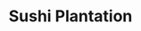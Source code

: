 ---
layout: place
title: Sushi Plantation
permalink: /california/mission-viejo/sushi-plantation.html
stateAbbr: CA
stateName: California
cityName: Mission Viejo
seo:
  type: restaurant
  links: https://sushiplantations.com/
place_id: ChIJh7zREF_u3IARsnjQ3B_4zHY
photos:
  - name: >-
      places/ChIJh7zREF_u3IARsnjQ3B_4zHY/photos/AeeoHcJD1nxwQcgV2HV3XMoUw0xH7YQBcyQK3FE1iluxP5nQTUVPD5dB8PY8gGUwaPIl_cXxOFHhKZJKG85TNJri0J5Bu9xae3lIJKBfpMM2Z31IAf6sA6-zdl3l7P_P3wuJAN51eOAcy_ouui7VudToLXWPrNa4ACkn_XEBm3o7ti40OnvB-pVnetcLje2N7W8YS83YcxBYC16YZo5xJFS5ZBjIEvziR1PPTOCDwM6odIOjf4-eh5beWTMEwGUzVpNGOUsdD3d8UZgvWQY61UbP1RPW7isPhexnkdpoWaOI2A0scQ
    widthPx: 1290
    heightPx: 726
    authorAttributions:
      - displayName: Sushi Plantation
        uri: https://maps.google.com/maps/contrib/103880796848658332856
        photoUri: >-
          https://lh3.googleusercontent.com/a-/ALV-UjUDxOSYZ16ytOZ_uy-_B8SCbaua7cYE6yBZH-ZWEGv1oS-tgjBf=s100-p-k-no-mo
    flagContentUri: >-
      https://www.google.com/local/imagery/report/?cb_client=maps_api_places.places_api&image_key=!1e10!2sAF1QipMGMSEv-xkFnG87h2xLOjq2Td1US0KHBSvbcolv&hl=en-US
    googleMapsUri: >-
      https://www.google.com/maps/place//data=!3m4!1e2!3m2!1sAF1QipMGMSEv-xkFnG87h2xLOjq2Td1US0KHBSvbcolv!2e10!4m2!3m1!1s0x80dcee5f10d1bc87:0x76ccf81fdcd078b2
  - name: >-
      places/ChIJh7zREF_u3IARsnjQ3B_4zHY/photos/AeeoHcKi8PZME2Rmand1eO2LDdM0a_hCz8aItJWpuc2OqJdqFOCbT_JThot4I9t__QJfoKq8Bff4Cf3l3IjEr1rRyo4XLnUfDUJg-qfpuwmvt-h5R1iKfz8h0boNFw_PbP0TCBJDbMVlNdVg8cPMvLOYv2RJQ_htPN5g8gYNvOBIIBCcrppq8zlfmBBmMSSkXxr7ziSdRN2vANRTMwzyBmhvCapy_9fV2yrtHEHBnH6qMZUOizzwHogRPGuU-u4MIpOPr1qDDYb_PPyAdsh8f4eU13vjkymuCBc2T14WiZZUMR3xQw
    widthPx: 1440
    heightPx: 1437
    authorAttributions:
      - displayName: Sushi Plantation
        uri: https://maps.google.com/maps/contrib/103880796848658332856
        photoUri: >-
          https://lh3.googleusercontent.com/a-/ALV-UjUDxOSYZ16ytOZ_uy-_B8SCbaua7cYE6yBZH-ZWEGv1oS-tgjBf=s100-p-k-no-mo
    flagContentUri: >-
      https://www.google.com/local/imagery/report/?cb_client=maps_api_places.places_api&image_key=!1e10!2sAF1QipNdW3J66zNQ0V-TgVIq49NxVAw7PFMlbZc9rmtF&hl=en-US
    googleMapsUri: >-
      https://www.google.com/maps/place//data=!3m4!1e2!3m2!1sAF1QipNdW3J66zNQ0V-TgVIq49NxVAw7PFMlbZc9rmtF!2e10!4m2!3m1!1s0x80dcee5f10d1bc87:0x76ccf81fdcd078b2
  - name: >-
      places/ChIJh7zREF_u3IARsnjQ3B_4zHY/photos/AeeoHcJB8wXbc8ZzyYhBIBBsz4mVnubkXl9fJom58KEU-R21a8aD8bOEGMvcHY8q64O_SvASqlKefOfgIWDaa5mwAETlU7k1nd4CG5Mhp0VLPaWJIu_Gh2flj1pW3w9uTcFsOnTyOUka87sMrGJ9MTjy5xnGGyFMnoEBjYEPq63OLgabLByhqZ8rAgAQIjdfUT07H-QtRFitIur14-LT7dvTNlB9jYOZTs7v7YC7XFdbGpY2-0B00Lr73SSg5t0e--mrFK0V3tvItq0Tm5ozygM8FYLG3aD52kwUC2fRYMKp9Hx_q79r0p2b0fbhr7E3TpT3i_tg79Wbt2dcES_3PaGWCj0Nae31I27Pv-TFmhoTw7aXSwJyuy0PiadP-kWzXSoLHvKtx5T7ByPkqIB2ukJURBKViGKG_zQstDVjoz-06wzmSHi7
    widthPx: 4800
    heightPx: 3600
    authorAttributions:
      - displayName: Reelislander
        uri: https://maps.google.com/maps/contrib/109912071725893713640
        photoUri: >-
          https://lh3.googleusercontent.com/a-/ALV-UjUwJiywIr0bBBj4Wc2Mjs1A5MOt0uZeHRsAhGaPiEJH6Q26eBx9ZA=s100-p-k-no-mo
    flagContentUri: >-
      https://www.google.com/local/imagery/report/?cb_client=maps_api_places.places_api&image_key=!1e10!2sCIHM0ogKEICAgICTppqVxgE&hl=en-US
    googleMapsUri: >-
      https://www.google.com/maps/place//data=!3m4!1e2!3m2!1sCIHM0ogKEICAgICTppqVxgE!2e10!4m2!3m1!1s0x80dcee5f10d1bc87:0x76ccf81fdcd078b2
  - name: >-
      places/ChIJh7zREF_u3IARsnjQ3B_4zHY/photos/AeeoHcIqvIaRbh176o7CD5U_-726K2uz0CO4-oA7HVaz3ToF39L5VNE7wZ7KVeBLr6UuP75XVJEXn2QXoMjVO8suLktdsoCZpVP6mBFz2lrss9jTdmj3Bd9q3JHYoKUFlpTG7XdqGZiX4h1pzC-M11rjuxXy-VKMWdy58pCuEr3Pfcy5sgktzoGxUV8qIinitHGIHo5drLJt4iWml46fxolroo58_cfuzkyty3n8fxr5zXAJPuXL7i47X8b2T8PTb_RaddyIbRKzDKVOPkhWR0sEeVcYTnxU0hx9YctfSBMjrFc53g
    widthPx: 3024
    heightPx: 4032
    authorAttributions:
      - displayName: Sushi Plantation
        uri: https://maps.google.com/maps/contrib/103880796848658332856
        photoUri: >-
          https://lh3.googleusercontent.com/a-/ALV-UjUDxOSYZ16ytOZ_uy-_B8SCbaua7cYE6yBZH-ZWEGv1oS-tgjBf=s100-p-k-no-mo
    flagContentUri: >-
      https://www.google.com/local/imagery/report/?cb_client=maps_api_places.places_api&image_key=!1e10!2sAF1QipPqmyq4SiCm17IZajp3XLDLt-HeJUrCx9fBaqIm&hl=en-US
    googleMapsUri: >-
      https://www.google.com/maps/place//data=!3m4!1e2!3m2!1sAF1QipPqmyq4SiCm17IZajp3XLDLt-HeJUrCx9fBaqIm!2e10!4m2!3m1!1s0x80dcee5f10d1bc87:0x76ccf81fdcd078b2
  - name: >-
      places/ChIJh7zREF_u3IARsnjQ3B_4zHY/photos/AeeoHcKsInsE71xL_H26jnG3SzJUofz40ori2qH_IO30Bzhx1rUxhtgz6zpodL9zu5Fc4pyenhVVFxMlLzHfinpLSo3cHcDFx6v5j6ra5ht8SNXu4soZYxb9kanX9P3_4o50gr2-AltWIxKFGK4yaSy8nF6Xvu3zs3OqD61PVvbC1DOnEv7wjQ_DGcloksDOZfZZ2oVu8gSc8P8vHZcA47Bp80ySB6flKH1Eazh0QRBzod4DLIjHw4hDtAiAFktwz7QHVUhrgI7mEggArw5x_Xck2OrMmSAM8NQ8o5kgpiUbu9j-5w
    widthPx: 4032
    heightPx: 3024
    authorAttributions:
      - displayName: Sushi Plantation
        uri: https://maps.google.com/maps/contrib/103880796848658332856
        photoUri: >-
          https://lh3.googleusercontent.com/a-/ALV-UjUDxOSYZ16ytOZ_uy-_B8SCbaua7cYE6yBZH-ZWEGv1oS-tgjBf=s100-p-k-no-mo
    flagContentUri: >-
      https://www.google.com/local/imagery/report/?cb_client=maps_api_places.places_api&image_key=!1e10!2sAF1QipOeTcz8t9QnqebUmN0H3FxsCPNxlXDHWwG0ZN5Z&hl=en-US
    googleMapsUri: >-
      https://www.google.com/maps/place//data=!3m4!1e2!3m2!1sAF1QipOeTcz8t9QnqebUmN0H3FxsCPNxlXDHWwG0ZN5Z!2e10!4m2!3m1!1s0x80dcee5f10d1bc87:0x76ccf81fdcd078b2
  - name: >-
      places/ChIJh7zREF_u3IARsnjQ3B_4zHY/photos/AeeoHcJY3JI4vJ0gPvP155DjVie9nrJuwZGYJYZh0WQqTjHs3W9XctESOpyHQTd84aJxiuBZ4GNh13dIajgif3af-2j0IBJyRuUp7C6w65aFuVLjHwoTlJlIFJ-DH_EUFiWP-9Ya7ldvLXSV6yFPR6atnNaXG-iavKPR-aGAPYVDBXI21UD1LuzPePjGOdB1sNlAAstCNy4EiF1fA2nsY7EwKdoPQLlL5rI_dR11zlaVbeLOa-CouE97j9U09somhDsKdlE13vczu-kfK6mJ3xR5rpUygwXGQL2RvSBIfXszKymwMIjciHR9WaA9UlipMM-0tWGpZRBUqWtI65b8Cfkje7jsqsOs_GByy0GHubJk2dba6WBS_V7PcAmg5UCpgVAMi01HJXSVvTX39zcKqZBJmJSiqR28sH2P2b9YDmiSfyfGZTA
    widthPx: 4032
    heightPx: 3024
    authorAttributions:
      - displayName: Sean Pisoni
        uri: https://maps.google.com/maps/contrib/107505905655845477296
        photoUri: >-
          https://lh3.googleusercontent.com/a-/ALV-UjV28uYcxo9GAOAvZmi19GdqmFqq_SLEm55_7zW5LLrLUXRfho7_Tw=s100-p-k-no-mo
    flagContentUri: >-
      https://www.google.com/local/imagery/report/?cb_client=maps_api_places.places_api&image_key=!1e10!2sCIHM0ogKEICAgICBsLC0wQE&hl=en-US
    googleMapsUri: >-
      https://www.google.com/maps/place//data=!3m4!1e2!3m2!1sCIHM0ogKEICAgICBsLC0wQE!2e10!4m2!3m1!1s0x80dcee5f10d1bc87:0x76ccf81fdcd078b2
  - name: >-
      places/ChIJh7zREF_u3IARsnjQ3B_4zHY/photos/AeeoHcIl8vQqiCKWzSNCdFa-HiJ6gfiDFrBRbgtMAO0BD7iha6KvvLu4Njd9zwfdQzu1rUIYBQ-kPgXuO5nzgd9SI6L0LOsBDsI0W1FjKwMw7ZDVRc8ZVUa_3JMF-b03ugjC1cJQRw1v3g2xpnVoGmwLVMLfgJX12iuZN5amoBIiFclfMxgil9oeWoLzE0QPMZo2kZWOd32lnKKz05XvLROQUZxG4Rp84-ahWQbAvWN4InpIIpWx42-JAVmvw23kUZiFek2ecPBZ6I8rRGcy-wRUAxkYGe7rnzj46oSQ8-WHFl0eVg
    widthPx: 750
    heightPx: 902
    authorAttributions:
      - displayName: Sushi Plantation
        uri: https://maps.google.com/maps/contrib/103880796848658332856
        photoUri: >-
          https://lh3.googleusercontent.com/a-/ALV-UjUDxOSYZ16ytOZ_uy-_B8SCbaua7cYE6yBZH-ZWEGv1oS-tgjBf=s100-p-k-no-mo
    flagContentUri: >-
      https://www.google.com/local/imagery/report/?cb_client=maps_api_places.places_api&image_key=!1e10!2sAF1QipPVHgZUoVNJNeABrYO_8riVqAiNI9sHrSEyw63d&hl=en-US
    googleMapsUri: >-
      https://www.google.com/maps/place//data=!3m4!1e2!3m2!1sAF1QipPVHgZUoVNJNeABrYO_8riVqAiNI9sHrSEyw63d!2e10!4m2!3m1!1s0x80dcee5f10d1bc87:0x76ccf81fdcd078b2
  - name: >-
      places/ChIJh7zREF_u3IARsnjQ3B_4zHY/photos/AeeoHcKgHf4wneiLeOywpVtKcqPFDZ9OnjJLXFwl7EKTQs1tHoPwU_OER3_d4MkOxjgNiAEckTkFoChB0uqGk0XpavBSrVIiT8nf_9IIpp2hOst4VtKG7_nR--gqBJNMOpQerpioGYlTlKbi_nzwq1oaggJaTxqDpxK_mugPGf7rcKn7iVg6oVZWS5qemeN99QbyrYkCt4xwV0t68qtespfLxwn-fF7Ghi9FumbHv1pCXZ7eyvd1CuggCKSXaPSbGzaKy6TxKOIdBP31AIaEcnLk6jP0ye_TOEVWi21D4ZIkBCAw99I2eaR5p6dFK7LVYX_0q1JxJNevARkYohEyfQcRctl8oDgunsaCpMUVB0LZrmJ6hWJJhEzWyJnE6dqyL1xeY2Zc4GQWdDQ8x6a3qcYALrkg83Ikpt4x9raqxs8
    widthPx: 3024
    heightPx: 4032
    authorAttributions:
      - displayName: Danny Briggs
        uri: https://maps.google.com/maps/contrib/106758497112319959709
        photoUri: >-
          https://lh3.googleusercontent.com/a-/ALV-UjWGqKMFDcwAOP-doxx73yyN34r8miLrbR5tAoI9AA6Zm734v5nQ=s100-p-k-no-mo
    flagContentUri: >-
      https://www.google.com/local/imagery/report/?cb_client=maps_api_places.places_api&image_key=!1e10!2sCIHM0ogKEICAgICG9INH&hl=en-US
    googleMapsUri: >-
      https://www.google.com/maps/place//data=!3m4!1e2!3m2!1sCIHM0ogKEICAgICG9INH!2e10!4m2!3m1!1s0x80dcee5f10d1bc87:0x76ccf81fdcd078b2
  - name: >-
      places/ChIJh7zREF_u3IARsnjQ3B_4zHY/photos/AeeoHcLe5zXZJWJ4LzTuZLYknnqvarQZXGCMTdV7XDpSqJkAowpf036uUDRHILR77ssfk15stwzx7c3XPxEHPmcHIFqHDk3J90m74IiN1e9z6nFjtdhQ-DVkFOoEqUqr3aynrBtqxvW-RXhKwOr6GkhzOz_Y1-2gF1h7ROdjRBniUSo3F7TuexbD3U4MVJNlhJQOwtcyoudwIRVbxQsq6ij7Xh-s8A7QSXKVO74xaU957a9-Hbq6l11O1MTH8mDnaaxK3TGg4xnrIjQoCc4JA-hjmf4vTPRM5qnIa9vyW2gtsIaxC1npM7JU3yB-XIPH2Y9LgXr87Kfl7zVtgTyjWaDROoFpSLKOdqv-7UB1s4mzRaEIarUklUDDcFZYciRBU-DL0Msszkl7u0CF2ToDsWTG2z4CFY-JkaU_9mOfz0ObJ6YKsw
    widthPx: 3024
    heightPx: 4032
    authorAttributions:
      - displayName: The KaTalyst
        uri: https://maps.google.com/maps/contrib/116179814485223928444
        photoUri: >-
          https://lh3.googleusercontent.com/a/ACg8ocLof7BIB6jTxkKDgirBdrIw7AzhGeaGP5loVsG8tFOibvxRYuo=s100-p-k-no-mo
    flagContentUri: >-
      https://www.google.com/local/imagery/report/?cb_client=maps_api_places.places_api&image_key=!1e10!2sCIHM0ogKEICAgICEmeGGOQ&hl=en-US
    googleMapsUri: >-
      https://www.google.com/maps/place//data=!3m4!1e2!3m2!1sCIHM0ogKEICAgICEmeGGOQ!2e10!4m2!3m1!1s0x80dcee5f10d1bc87:0x76ccf81fdcd078b2
  - name: >-
      places/ChIJh7zREF_u3IARsnjQ3B_4zHY/photos/AeeoHcIIw6aJI1sQ34fKabHbw2qKL9hIMOoWJzERtHvufzFFHfZkx-79qZZvhwMYvf4ykUGSeBXuatP8OpAYpkZmUChmJj755cyvehTUhRPwGCbuO4tXY7fl9zAD5j_fzn_TzYAmYHaANG7YjIxPgXfhScl1Qtfn3pvrB4g1UD0f_9VxyQpo6XmjE0W0WnhlZTmqKKVu8lim4bqlNocH9p47f2ppPZaCgkcSgP9SHRLetOUMUK078txGA84K3OeykgoHKIB6RSWRKPd7UE4y9F_wK_AsXJY05MW8Diozyl-fxBT9ug
    widthPx: 750
    heightPx: 524
    authorAttributions:
      - displayName: Sushi Plantation
        uri: https://maps.google.com/maps/contrib/103880796848658332856
        photoUri: >-
          https://lh3.googleusercontent.com/a-/ALV-UjUDxOSYZ16ytOZ_uy-_B8SCbaua7cYE6yBZH-ZWEGv1oS-tgjBf=s100-p-k-no-mo
    flagContentUri: >-
      https://www.google.com/local/imagery/report/?cb_client=maps_api_places.places_api&image_key=!1e10!2sAF1QipNm63Rve_OF-Jgzcs8f71iZ6leqHhaS8cjXQpmw&hl=en-US
    googleMapsUri: >-
      https://www.google.com/maps/place//data=!3m4!1e2!3m2!1sAF1QipNm63Rve_OF-Jgzcs8f71iZ6leqHhaS8cjXQpmw!2e10!4m2!3m1!1s0x80dcee5f10d1bc87:0x76ccf81fdcd078b2
address: '28601Marguerite Pkwy #6, Mission Viejo, CA 92692, USA'
street: '28601Marguerite Pkwy #6'
city: Mission Viejo
state: CA
zip: '92692'
country: USA
neighborhood: null
latitude: '33.548610'
longitude: '-117.671123'
accessibility_options:
  wheelchairAccessibleParking: true
  wheelchairAccessibleEntrance: true
  wheelchairAccessibleRestroom: true
  wheelchairAccessibleSeating: true
business_status: OPERATIONAL
name: Sushi Plantation
google_maps_links:
  directionsUri: >-
    https://www.google.com/maps/dir//''/data=!4m7!4m6!1m1!4e2!1m2!1m1!1s0x80dcee5f10d1bc87:0x76ccf81fdcd078b2!3e0
  placeUri: https://maps.google.com/?cid=8560489807456794802
  writeAReviewUri: >-
    https://www.google.com/maps/place//data=!4m3!3m2!1s0x80dcee5f10d1bc87:0x76ccf81fdcd078b2!12e1
  reviewsUri: >-
    https://www.google.com/maps/place//data=!4m4!3m3!1s0x80dcee5f10d1bc87:0x76ccf81fdcd078b2!9m1!1b1
  photosUri: >-
    https://www.google.com/maps/place//data=!4m3!3m2!1s0x80dcee5f10d1bc87:0x76ccf81fdcd078b2!10e5
primary_type: Sushi Restaurant
opening_hours:
  regular: null
  current: null
secondary_opening_hours:
  regular:
    weekdayDescriptions: null
    type: null
  current:
    weekdayDescriptions: null
    type: null
phone: (949) 347-0999
price_level: PRICE_LEVEL_MODERATE
price_range: null
rating: '4.4'
rating_count: 0
website: https://sushiplantations.com/
description: >-
  Explore Sushi Plantation in Mission Viejo, CA$$$Sushi Plantation in Mission
  Viejo, CA, stands out as a casual dining destination for those seeking fresh
  Japanese cuisine and creative rolls in a welcoming atmosphere. This spot
  offers an all-you-can-eat menu that highlights inventive sushi options,
  perfect for sushi enthusiasts looking for variety without breaking the bank.
  With features like happy hour specials and a focus on high-quality
  ingredients, it's an ideal choice for anyone exploring sushi restaurants in
  the area. The compact space includes accessible seating and parking, making it
  easy to enjoy a relaxed meal with friends or family. Overall, it combines
  affordability and flavor, appealing to locals and visitors searching for
  top-rated sushi experiences nearby.
generative_summary: >-
  Explore Sushi Plantation in Mission Viejo, CA$$$Sushi Plantation in Mission
  Viejo, CA, stands out as a casual dining destination for those seeking fresh
  Japanese cuisine and creative rolls in a welcoming atmosphere. This spot
  offers an all-you-can-eat menu that highlights inventive sushi options,
  perfect for sushi enthusiasts looking for variety without breaking the bank.
  With features like happy hour specials and a focus on high-quality
  ingredients, it's an ideal choice for anyone exploring sushi restaurants in
  the area. The compact space includes accessible seating and parking, making it
  easy to enjoy a relaxed meal with friends or family. Overall, it combines
  affordability and flavor, appealing to locals and visitors searching for
  top-rated sushi experiences nearby.
generative_disclosure: Summarized by AI using the Grok-3-Mini model.
reviews:
  - name: >-
      places/ChIJh7zREF_u3IARsnjQ3B_4zHY/reviews/ChdDSUhNMG9nS0VJQ0FnSURmdDQtM3ZRRRAB
    relativePublishTimeDescription: 3 months ago
    rating: 4
    text:
      text: >-
        This place is such a hidden gem!

        Parking was easy, and we didn't have to wait for a table.

        The ingredients were super fresh, and the service was solid. We ordered
        three sushi rolls, and our favorite was king of orange. The place was
        packed that day, so it felt a bit hectic, and the extra order we added
        later took over 20 minutes. But once we mentioned it, the staff handled
        it really well.

        Overall, it was a great dining experience! If you're in the area or
        passing by, I'd definitely recommend giving it a try.
      languageCode: en
    originalText:
      text: >-
        This place is such a hidden gem!

        Parking was easy, and we didn't have to wait for a table.

        The ingredients were super fresh, and the service was solid. We ordered
        three sushi rolls, and our favorite was king of orange. The place was
        packed that day, so it felt a bit hectic, and the extra order we added
        later took over 20 minutes. But once we mentioned it, the staff handled
        it really well.

        Overall, it was a great dining experience! If you're in the area or
        passing by, I'd definitely recommend giving it a try.
      languageCode: en
    authorAttribution:
      displayName: Sunroof W
      uri: https://www.google.com/maps/contrib/104399257223993897150/reviews
      photoUri: >-
        https://lh3.googleusercontent.com/a/ACg8ocKRkL9ky6nwjM8RjAZ-d-NpUtnzT7bCrMHYsafPMUS3AtAc1w=s128-c0x00000000-cc-rp-mo-ba4
    publishTime: '2025-01-11T00:12:48.257310Z'
    flagContentUri: >-
      https://www.google.com/local/review/rap/report?postId=ChdDSUhNMG9nS0VJQ0FnSURmdDQtM3ZRRRAB&d=17924085&t=1
    googleMapsUri: >-
      https://www.google.com/maps/reviews/data=!4m6!14m5!1m4!2m3!1sChdDSUhNMG9nS0VJQ0FnSURmdDQtM3ZRRRAB!2m1!1s0x80dcee5f10d1bc87:0x76ccf81fdcd078b2
  - name: >-
      places/ChIJh7zREF_u3IARsnjQ3B_4zHY/reviews/ChdDSUhNMG9nS0VJQ0FnSURuanYtbnJnRRAB
    relativePublishTimeDescription: 6 months ago
    rating: 5
    text:
      text: >-
        My bf and I LOVE sushi plantation. Our go to sushi in OC. Their rolls
        are so unique and we especially appreciate their protein rolls (no
        rice). Anytime we want sushi, this is our date spot
      languageCode: en
    originalText:
      text: >-
        My bf and I LOVE sushi plantation. Our go to sushi in OC. Their rolls
        are so unique and we especially appreciate their protein rolls (no
        rice). Anytime we want sushi, this is our date spot
      languageCode: en
    authorAttribution:
      displayName: Shanna Sottosanto
      uri: https://www.google.com/maps/contrib/116614278538249570089/reviews
      photoUri: >-
        https://lh3.googleusercontent.com/a-/ALV-UjVGwn2LLAHS0q2wANHBPyddqADqgFa0E-EhqiGlHCsvaren1ZVe=s128-c0x00000000-cc-rp-mo-ba3
    publishTime: '2024-10-05T21:28:08.469762Z'
    flagContentUri: >-
      https://www.google.com/local/review/rap/report?postId=ChdDSUhNMG9nS0VJQ0FnSURuanYtbnJnRRAB&d=17924085&t=1
    googleMapsUri: >-
      https://www.google.com/maps/reviews/data=!4m6!14m5!1m4!2m3!1sChdDSUhNMG9nS0VJQ0FnSURuanYtbnJnRRAB!2m1!1s0x80dcee5f10d1bc87:0x76ccf81fdcd078b2
  - name: >-
      places/ChIJh7zREF_u3IARsnjQ3B_4zHY/reviews/ChdDSUhNMG9nS0VJQ0FnSUNINGU2THBnRRAB
    relativePublishTimeDescription: 7 months ago
    rating: 5
    text:
      text: >-
        Had to have a tire repair across the street. Walked over to get some
        lunch in the strip center. Found this gem. I’m glad I did very friendly
        service good atmosphere and as you can see from the picture tremendous
        food.
      languageCode: en
    originalText:
      text: >-
        Had to have a tire repair across the street. Walked over to get some
        lunch in the strip center. Found this gem. I’m glad I did very friendly
        service good atmosphere and as you can see from the picture tremendous
        food.
      languageCode: en
    authorAttribution:
      displayName: ROBERT
      uri: https://www.google.com/maps/contrib/117851390046635446191/reviews
      photoUri: >-
        https://lh3.googleusercontent.com/a/ACg8ocJJRXzR-OeEmhrZ90nC5zqg3RFdj7lDtEujGC4OKiboSYsvpg=s128-c0x00000000-cc-rp-mo
    publishTime: '2024-09-05T20:02:32.451033Z'
    flagContentUri: >-
      https://www.google.com/local/review/rap/report?postId=ChdDSUhNMG9nS0VJQ0FnSUNINGU2THBnRRAB&d=17924085&t=1
    googleMapsUri: >-
      https://www.google.com/maps/reviews/data=!4m6!14m5!1m4!2m3!1sChdDSUhNMG9nS0VJQ0FnSUNINGU2THBnRRAB!2m1!1s0x80dcee5f10d1bc87:0x76ccf81fdcd078b2
  - name: >-
      places/ChIJh7zREF_u3IARsnjQ3B_4zHY/reviews/ChdDSUhNMG9nS0VJQ0FnTUNRdDdPcTJ3RRAB
    relativePublishTimeDescription: a month ago
    rating: 3
    text:
      text: >-
        Went off the stars for this place thinking it was good, sad to say was a
        waste of time and money. Now maybe the sushi rolls are better.

        I ordered the Beef combination meal to get a taste of Miso Soup,
        California roll,salad, entree, rice.  The Miso soup was good, perfect
        not salty as in many places, the California rolls were OK.  The salad
        presentation was great, the dressing made everything taste like onions

        I feel cheated on the beef, cheap cut prepared with lots of baking soda
        to tenderize it, so you get a chewy soft gelatinous texture with a
        baking powder after taste, the teriyaki sauce was extremely sweet,
        probably to try to mask the baking soda taste.  The rice was not a
        Japanese rice, probably the cheapest rice you can buy, wasn't jasmine
        Thai rice either making it hard to pickup with chop sticks. The fruit,
        an orange was pretty stale. My wife had the salmon, she complained about
        a bitter after taste, I tasted it and sure enough, it had a bitter after
        taste almost as if the salmon was also washed in baking soda. Probably
        to get rid of any funky smell maybe???

        I don't think i would venture to go back and try something different
      languageCode: en
    originalText:
      text: >-
        Went off the stars for this place thinking it was good, sad to say was a
        waste of time and money. Now maybe the sushi rolls are better.

        I ordered the Beef combination meal to get a taste of Miso Soup,
        California roll,salad, entree, rice.  The Miso soup was good, perfect
        not salty as in many places, the California rolls were OK.  The salad
        presentation was great, the dressing made everything taste like onions

        I feel cheated on the beef, cheap cut prepared with lots of baking soda
        to tenderize it, so you get a chewy soft gelatinous texture with a
        baking powder after taste, the teriyaki sauce was extremely sweet,
        probably to try to mask the baking soda taste.  The rice was not a
        Japanese rice, probably the cheapest rice you can buy, wasn't jasmine
        Thai rice either making it hard to pickup with chop sticks. The fruit,
        an orange was pretty stale. My wife had the salmon, she complained about
        a bitter after taste, I tasted it and sure enough, it had a bitter after
        taste almost as if the salmon was also washed in baking soda. Probably
        to get rid of any funky smell maybe???

        I don't think i would venture to go back and try something different
      languageCode: en
    authorAttribution:
      displayName: Phantom Wires
      uri: https://www.google.com/maps/contrib/102109699223414017793/reviews
      photoUri: >-
        https://lh3.googleusercontent.com/a-/ALV-UjV_lArajlopZSJVvIXAP0mGfVf-LP6UdcuS-XhjjEA33hAAb10=s128-c0x00000000-cc-rp-mo
    publishTime: '2025-03-07T22:39:15.003110Z'
    flagContentUri: >-
      https://www.google.com/local/review/rap/report?postId=ChdDSUhNMG9nS0VJQ0FnTUNRdDdPcTJ3RRAB&d=17924085&t=1
    googleMapsUri: >-
      https://www.google.com/maps/reviews/data=!4m6!14m5!1m4!2m3!1sChdDSUhNMG9nS0VJQ0FnTUNRdDdPcTJ3RRAB!2m1!1s0x80dcee5f10d1bc87:0x76ccf81fdcd078b2
  - name: >-
      places/ChIJh7zREF_u3IARsnjQ3B_4zHY/reviews/ChdDSUhNMG9nS0VJQ0FnSUQyODVYQTVBRRAB
    relativePublishTimeDescription: 2 years ago
    rating: 5
    text:
      text: >-
        What great food for such a little place . My sister and I went in and I
        let my sister do the ordering as she comes here more then I do . She
        picked out two dinners - The Sunrise on Avery Parkway to be on Soy paper
        - Dust in the Wind that comes on Soy paper - as well as the California
        Roll and a beer . We received the Avery not on Soy so they had to remake
        it sadly as my sister really wanted Soy since we were sharing our food
        and I am a newbie to sushi . The food was delicious and I give it a 5
        for freshness and taste . It took a little bit to make it but it’s ok it
        looked great and presentation is everything as well . There were lots of
        people working that day eager to help . This is a great place , very
        busy with indoor eating and busy with pick up orders .
      languageCode: en
    originalText:
      text: >-
        What great food for such a little place . My sister and I went in and I
        let my sister do the ordering as she comes here more then I do . She
        picked out two dinners - The Sunrise on Avery Parkway to be on Soy paper
        - Dust in the Wind that comes on Soy paper - as well as the California
        Roll and a beer . We received the Avery not on Soy so they had to remake
        it sadly as my sister really wanted Soy since we were sharing our food
        and I am a newbie to sushi . The food was delicious and I give it a 5
        for freshness and taste . It took a little bit to make it but it’s ok it
        looked great and presentation is everything as well . There were lots of
        people working that day eager to help . This is a great place , very
        busy with indoor eating and busy with pick up orders .
      languageCode: en
    authorAttribution:
      displayName: Robbie-Ann Oliveira
      uri: https://www.google.com/maps/contrib/118178576337060857744/reviews
      photoUri: >-
        https://lh3.googleusercontent.com/a/ACg8ocIWnokPmz3M36KDtkwIKl27yR6r4kVOdMc1d4GQs7-zSNHS7RGa=s128-c0x00000000-cc-rp-mo-ba3
    publishTime: '2022-05-24T19:08:25.037376Z'
    flagContentUri: >-
      https://www.google.com/local/review/rap/report?postId=ChdDSUhNMG9nS0VJQ0FnSUQyODVYQTVBRRAB&d=17924085&t=1
    googleMapsUri: >-
      https://www.google.com/maps/reviews/data=!4m6!14m5!1m4!2m3!1sChdDSUhNMG9nS0VJQ0FnSUQyODVYQTVBRRAB!2m1!1s0x80dcee5f10d1bc87:0x76ccf81fdcd078b2
review_summary: >-
  Insights from Recent Reviews$$$Visitors to this sushi spot often rave about
  the fresh ingredients and unique rolls that make it a go-to for flavorful
  meals in a lively setting. Many folks appreciate the solid service and
  convenient location, noting it as a hidden gem for quick lunches or date
  nights without the wait. While some mention occasional delays during busy
  times, the staff's helpful responses keep things positive overall. It's
  praised for offering great value, especially with protein-packed options that
  cater to different tastes, making it a solid pick for groups or solo diners.
  In general, the feedback highlights a fun, satisfying vibe that encourages
  repeat visits for anyone hunting for reliable sushi places in the
  neighborhood.
review_disclosure: Summarized by AI using the Grok-3-Mini model.
parking_options:
  freeParkingLot: true
  freeStreetParking: true
  valetParking: false
payment_options:
  acceptsCreditCards: true
  acceptsDebitCards: true
  acceptsCashOnly: false
  acceptsNfc: true
allow_dogs: null
curbside_pickup: null
delivery: true
dine_in: true
good_for_children: true
good_for_groups: true
good_for_sports: null
live_music: false
menu_for_children: false
outdoor_seating: false
reservable: true
restroom: true
serves_beer: true
serves_breakfast: false
serves_brunch: false
serves_cocktails: null
serves_coffee: false
serves_dinner: true
serves_dessert: true
serves_lunch: true
serves_vegetarian_food: true
serves_wine: true
takeout: true
update_category: pro
places_description: >-
  Clever maki & other Japanese fare doled out in casual, compact digs with sushi
  bar seating.

---